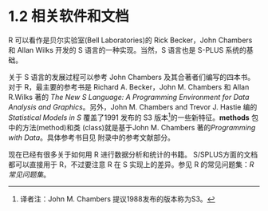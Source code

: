 # 1.2 相关软件和文档

R 可以看作是贝尔实验室(Bell Laboratories)的 Rick Becker，John Chambers 和 Allan Wilks 开发的 S 语言的一种实现。当然，S 语言也是 S-PLUS 系统的基础。

关于 S 语言的发展过程可以参考 John Chambers 及其合著者们编写的四本书。对于 R，最主要的参考书是 Richard A. Becker，John M. Chambers 和 Allan R.Wilks 著的 *The New S Language: A Programming Environment for Data Analysis and Graphics*。另外，John M. Chambers and Trevor J. Hastie 编的 *Statistical Models in S* 覆盖了1991 发布的 S3 版本[^1]的一些新特征。**methods** 包中的方法(method)和类 (class)就是基于John M. Chambers 著的*Programming with Data*。具体参考书目见 附录中的参考文献部分。

现在已经有很多关于如何用 R 进行数据分析和统计的书籍。 S/SPLUS方面的文档都可以直接用于 R，不过要注意 R 在 S 实现上的差异。参见 R 的常见问题集：*R 常见问题集*。



[^1]: 译者注：John M. Chambers 提议1988发布的版本称为S3。 